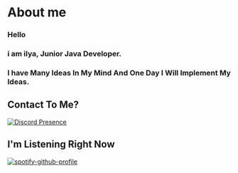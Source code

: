 # About me
### Hello
### i am ilya, Junior Java Developer.
### I have Many Ideas In My Mind And One Day I Will Implement My Ideas.
## Contact To Me?
[![Discord Presence](https://lanyard.cnrad.dev/api/209282581256994817?&theme=dark&bg=282829&hideBadges=false)](https://discord.com/users/209282581256994817)

## I'm Listening Right Now
[![spotify-github-profile](https://spotify-github-profile.kittinanx.com/api/view?uid=m1xy49y85cirbghcep1d3o0oq&cover_image=true&theme=default&show_offline=true&background_color=494949&interchange=true&bar_color=89e1df&bar_color_cover=false)](https://spotify-github-profile.kittinanx.com/api/view?uid=m1xy49y85cirbghcep1d3o0oq&redirect=true)
